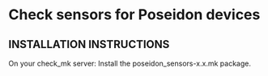 Check sensors for Poseidon devices
==================================

INSTALLATION INSTRUCTIONS
-------------------------

On your check_mk server:
Install the poseidon_sensors-x.x.mk package.

